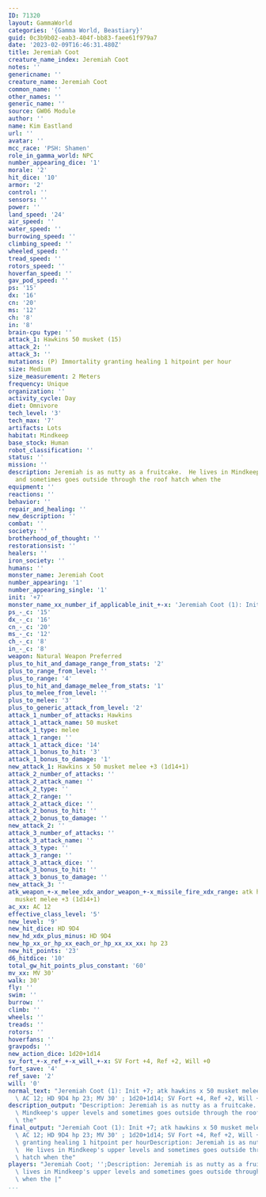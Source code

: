```yaml
---
ID: 71320
layout: GammaWorld
categories: '{Gamma World, Beastiary}'
guid: 0c3b9b02-eab3-404f-bb83-faee61f979a7
date: '2023-02-09T16:46:31.480Z'
title: Jeremiah Coot
creature_name_index: Jeremiah Coot
notes: ''
genericname: ''
creature_name: Jeremiah Coot
common_name: ''
other_names: ''
generic_name: ''
source: GW06 Module
author: ''
name: Kim Eastland
url: ''
avatar: ''
mcc_race: 'PSH: Shamen'
role_in_gamma_world: NPC
number_appearing_dice: '1'
morale: '2'
hit_dice: '10'
armor: '2'
control: ''
sensors: ''
power: ''
land_speed: '24'
air_speed: ''
water_speed: ''
burrowing_speed: ''
climbing_speed: ''
wheeled_speed: ''
tread_speed: ''
rotors_speed: ''
hoverfan_speed: ''
gav_pod_speed: ''
ps: '15'
dx: '16'
cn: '20'
ms: '12'
ch: '8'
in: '8'
brain-cpu type: ''
attack_1: Hawkins 50 musket (15)
attack_2: ''
attack_3: ''
mutations: (P) Immortality granting healing 1 hitpoint per hour
size: Medium
size_measurement: 2 Meters
frequency: Unique
organization: ''
activity_cycle: Day
diet: Omnivore
tech_level: '3'
tech_max: '7'
artifacts: Lots
habitat: Mindkeep
base_stock: Human
robot_classification: ''
status: ''
mission: ''
description: Jeremiah is as nutty as a fruitcake.  He lives in Mindkeep's upper levels
  and sometimes goes outside through the roof hatch when the
equipment: ''
reactions: ''
behavior: ''
repair_and_healing: ''
new_description: ''
combat: ''
society: ''
brotherhood_of_thought: ''
restorationsist: ''
healers: ''
iron_society: ''
humans: ''
monster_name: Jeremiah Coot
number_appearing: '1'
number_appearing_single: '1'
init: '+7'
monster_name_xx_number_if_applicable_init_+-x: 'Jeremiah Coot (1): Init +7'
ps_-_c: '15'
dx_-_c: '16'
cn_-_c: '20'
ms_-_c: '12'
ch_-_c: '8'
in_-_c: '8'
weapon: Natural Weapon Preferred
plus_to_hit_and_damage_range_from_stats: '2'
plus_to_range_from_level: ''
plus_to_range: '4'
plus_to_hit_and_damage_melee_from_stats: '1'
plus_to_melee_from_level: ''
plus_to_melee: '3'
plus_to_generic_attack_from_level: '2'
attack_1_number_of_attacks: Hawkins
attack_1_attack_name: 50 musket
attack_1_type: melee
attack_1_range: ''
attack_1_attack_dice: '14'
attack_1_bonus_to_hit: '3'
attack_1_bonus_to_damage: '1'
new_attack_1: Hawkins x 50 musket melee +3 (1d14+1)
attack_2_number_of_attacks: ''
attack_2_attack_name: ''
attack_2_type: ''
attack_2_range: ''
attack_2_attack_dice: ''
attack_2_bonus_to_hit: ''
attack_2_bonus_to_damage: ''
new_attack_2: ''
attack_3_number_of_attacks: ''
attack_3_attack_name: ''
attack_3_type: ''
attack_3_range: ''
attack_3_attack_dice: ''
attack_3_bonus_to_hit: ''
attack_3_bonus_to_damage: ''
new_attack_3: ''
atk_weapon_+-x_melee_xdx_andor_weapon_+-x_missile_fire_xdx_range: atk hawkins x 50
  musket melee +3 (1d14+1)
ac_xx: AC 12
effective_class_level: '5'
new_level: '9'
new_hit_dice: HD 9D4
new_hd_xdx_plus_minus: HD 9D4
new_hp_xx_or_hp_xx_each_or_hp_xx_xx_xx: hp 23
new_hit_points: '23'
d6_hitdice: '10'
total_gw_hit_points_plus_constant: '60'
mv_xx: MV 30'
walk: 30'
fly: ''
swim: ''
burrow: ''
climb: ''
wheels: ''
treads: ''
rotors: ''
hoverfans: ''
gravpods: ''
new_action_dice: 1d20+1d14
sv_fort_+-x_ref_+-x_will_+-x: SV Fort +4, Ref +2, Will +0
fort_save: '4'
ref_save: '2'
will: '0'
normal_text: "Jeremiah Coot (1): Init +7; atk hawkins x 50 musket melee +3 (1d14+1);\
  \ AC 12; HD 9D4 hp 23; MV 30' ; 1d20+1d14; SV Fort +4, Ref +2, Will +0"
description_output: "Description: Jeremiah is as nutty as a fruitcake.  He lives in\
  \ Mindkeep's upper levels and sometimes goes outside through the roof hatch when\
  \ the"
final_output: "Jeremiah Coot (1): Init +7; atk hawkins x 50 musket melee +3 (1d14+1);\
  \ AC 12; HD 9D4 hp 23; MV 30' ; 1d20+1d14; SV Fort +4, Ref +2, Will +0(P) Immortality\
  \ granting healing 1 hitpoint per hourDescription: Jeremiah is as nutty as a fruitcake.\
  \  He lives in Mindkeep's upper levels and sometimes goes outside through the roof\
  \ hatch when the"
players: "Jeremiah Coot; '';Description: Jeremiah is as nutty as a fruitcake.  He\
  \ lives in Mindkeep's upper levels and sometimes goes outside through the roof hatch\
  \ when the |"
...
```

